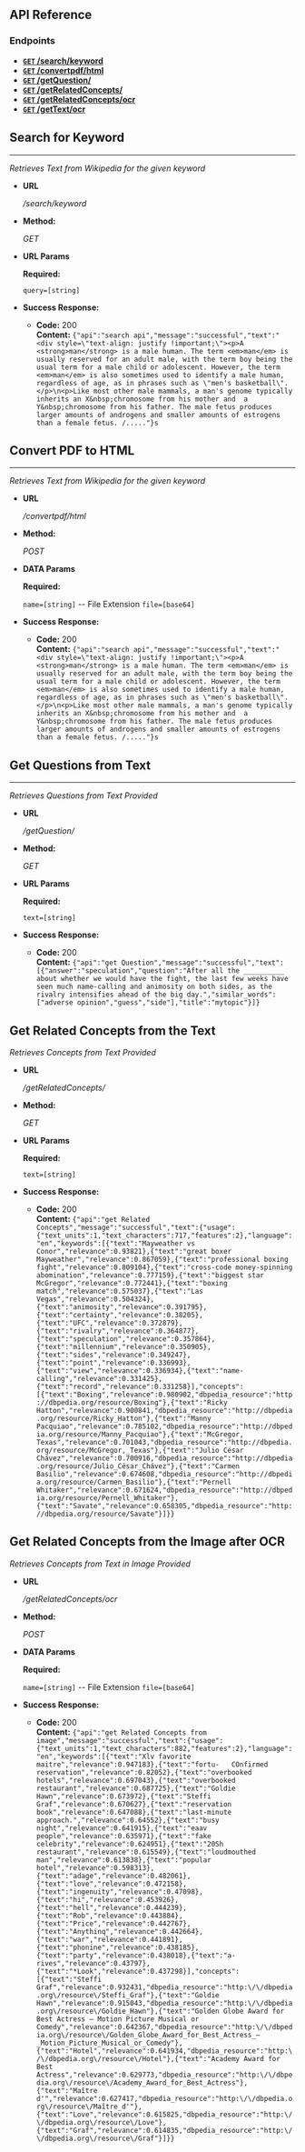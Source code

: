 ## API Reference

### Endpoints
- **[<code>GET</code> /search/keyword](#search-for-keyword)**
- **[<code>GET</code> /convertpdf/html](#convert-pdf-to-html)**
- **[<code>GET</code> /getQuestion/](#get-questions-from-text)**
- **[<code>GET</code> /getRelatedConcepts/](#get-related-concepts-from-the-text)**
- **[<code>GET</code> /getRelatedConcepts/ocr](#get-related-concepts-from-the-text-after-ocr)**
- **[<code>GET</code> /getText/ocr](#get-text-from-the-ocr)**

## Search for Keyword ##
----
  _Retrieves Text from Wikipedia for the given keyword_

* **URL**

  _/search/keyword_

* **Method:**
  
  _GET_
  
*  **URL Params**

   **Required:**
 
   `query=[string]`

* **Success Response:**

  * **Code:** 200 <br />
    **Content:** `{"api":"search api","message":"successful","text":"<div style=\"text-align: justify !important;\"><p>A  <strong>man</strong> is a male human. The term <em>man</em> is usually reserved for an adult male, with the term boy being the usual term for a male child or adolescent. However, the term <em>man</em> is also sometimes used to identify a male human, regardless of age, as in phrases such as \"men's basketball\".</p>\n<p>Like most other male mammals, a man's genome typically inherits an X&nbsp;chromosome from his mother and  a Y&nbsp;chromosome from his father. The male fetus produces larger amounts of androgens and smaller amounts of estrogens than a female fetus. /....."}s`
    
## Convert PDF to HTML 
----
  _Retrieves Text from Wikipedia for the given keyword_

* **URL**

  _/convertpdf/html_

* **Method:**
  
  _POST_
  
*  **DATA Params**

   **Required:**
 
   `name=[string]`  -- File Extension
   `file=[base64]`

* **Success Response:**

  * **Code:** 200 <br />
    **Content:** `{"api":"search api","message":"successful","text":"<div style=\"text-align: justify !important;\"><p>A  <strong>man</strong> is a male human. The term <em>man</em> is usually reserved for an adult male, with the term boy being the usual term for a male child or adolescent. However, the term <em>man</em> is also sometimes used to identify a male human, regardless of age, as in phrases such as \"men's basketball\".</p>\n<p>Like most other male mammals, a man's genome typically inherits an X&nbsp;chromosome from his mother and  a Y&nbsp;chromosome from his father. The male fetus produces larger amounts of androgens and smaller amounts of estrogens than a female fetus. /....."}s`
    
    
    
 ## Get Questions from Text
----
  _Retrieves Questions from Text Provided_

* **URL**

  _/getQuestion/_

* **Method:**
  
  _GET_
  
*  **URL Params**

   **Required:**
 
   `text=[string]`  

* **Success Response:**

  * **Code:** 200 <br />
    **Content:** `{"api":"get Question","message":"successful","text":[{"answer":"speculation","question":"After all the __________ about whether we would have the fight, the last few weeks have seen much name-calling and animosity on both sides, as the rivalry intensifies ahead of the big day.","similar_words":["adverse opinion","guess","side"],"title":"mytopic"}]}`
    
 **Get Related Concepts from the Text**
----
  _Retrieves Concepts from Text Provided_

* **URL**

  _/getRelatedConcepts/_

* **Method:**
  
  _GET_
  
*  **URL Params**

   **Required:**
 
   `text=[string]`  

* **Success Response:**

  * **Code:** 200 <br />
    **Content:** `{"api":"get Related Concepts","message":"successful","text":{"usage":{"text_units":1,"text_characters":717,"features":2},"language":"en","keywords":[{"text":"Mayweather vs Conor","relevance":0.93821},{"text":"great boxer Mayweather","relevance":0.867059},{"text":"professional boxing fight","relevance":0.809104},{"text":"cross-code money-spinning abomination","relevance":0.777159},{"text":"biggest star McGregor","relevance":0.772441},{"text":"boxing match","relevance":0.575037},{"text":"Las Vegas","relevance":0.504324},{"text":"animosity","relevance":0.391795},{"text":"certainty","relevance":0.38205},{"text":"UFC","relevance":0.372879},{"text":"rivalry","relevance":0.364877},{"text":"speculation","relevance":0.357864},{"text":"millennium","relevance":0.350905},{"text":"sides","relevance":0.349247},{"text":"point","relevance":0.336993},{"text":"view","relevance":0.336934},{"text":"name-calling","relevance":0.331425},{"text":"record","relevance":0.331258}],"concepts":[{"text":"Boxing","relevance":0.980902,"dbpedia_resource":"http://dbpedia.org/resource/Boxing"},{"text":"Ricky Hatton","relevance":0.900841,"dbpedia_resource":"http://dbpedia.org/resource/Ricky_Hatton"},{"text":"Manny Pacquiao","relevance":0.785102,"dbpedia_resource":"http://dbpedia.org/resource/Manny_Pacquiao"},{"text":"McGregor, Texas","relevance":0.701043,"dbpedia_resource":"http://dbpedia.org/resource/McGregor,_Texas"},{"text":"Julio César Chávez","relevance":0.700916,"dbpedia_resource":"http://dbpedia.org/resource/Julio_César_Chávez"},{"text":"Carmen Basilio","relevance":0.674608,"dbpedia_resource":"http://dbpedia.org/resource/Carmen_Basilio"},{"text":"Pernell Whitaker","relevance":0.671624,"dbpedia_resource":"http://dbpedia.org/resource/Pernell_Whitaker"},{"text":"Savate","relevance":0.658305,"dbpedia_resource":"http://dbpedia.org/resource/Savate"}]}}`
    
    
**Get Related Concepts from the Image after OCR**
----
  _Retrieves Concepts from Text in Image Provided_

* **URL**

  _/getRelatedConcepts/ocr_

* **Method:**
  
  _POST_
  
*  **DATA Params**

   **Required:**
 
    `name=[string]`  -- File Extension
   `file=[base64]` 

* **Success Response:**

  * **Code:** 200 <br />
    **Content:** `{"api":"get Related Concepts from image","message":"successful","text":{"usage":{"text_units":1,"text_characters":882,"features":2},"language":"en","keywords":[{"text":"Xlv favorite maitre","relevance":0.947183},{"text":"fortu-   COnfirmed reservation","relevance":0.82052},{"text":"overbooked hotels","relevance":0.697043},{"text":"overbooked restaurant","relevance":0.687725},{"text":"Goldie Hawn","relevance":0.673972},{"text":"Steffi Graf","relevance":0.670627},{"text":"reservation book","relevance":0.647088},{"text":"last-minute approach.","relevance":0.64552},{"text":"busy night","relevance":0.641915},{"text":"eaav people","relevance":0.635971},{"text":"fake celebrity","relevance":0.624951},{"text":"20Sh restaurant","relevance":0.615549},{"text":"loudmouthed man","relevance":0.613838},{"text":"popular hotel","relevance":0.598313},{"text":"adage","relevance":0.482061},{"text":"love","relevance":0.472158},{"text":"ingenuity","relevance":0.47098},{"text":"hi","relevance":0.453926},{"text":"hell","relevance":0.444239},{"text":"Rob","relevance":0.443884},{"text":"Price","relevance":0.442767},{"text":"Anythinq","relevance":0.442664},{"text":"war","relevance":0.441891},{"text":"phonine","relevance":0.438185},{"text":"party","relevance":0.438018},{"text":"a-rives","relevance":0.43797},{"text":"*Look","relevance":0.437298}],"concepts":[{"text":"Steffi Graf","relevance":0.932431,"dbpedia_resource":"http:\/\/dbpedia.org\/resource\/Steffi_Graf"},{"text":"Goldie Hawn","relevance":0.915043,"dbpedia_resource":"http:\/\/dbpedia.org\/resource\/Goldie_Hawn"},{"text":"Golden Globe Award for Best Actress – Motion Picture Musical or Comedy","relevance":0.642367,"dbpedia_resource":"http:\/\/dbpedia.org\/resource\/Golden_Globe_Award_for_Best_Actress_–_Motion_Picture_Musical_or_Comedy"},{"text":"Hotel","relevance":0.641934,"dbpedia_resource":"http:\/\/dbpedia.org\/resource\/Hotel"},{"text":"Academy Award for Best Actress","relevance":0.629773,"dbpedia_resource":"http:\/\/dbpedia.org\/resource\/Academy_Award_for_Best_Actress"},{"text":"Maître d'","relevance":0.627417,"dbpedia_resource":"http:\/\/dbpedia.org\/resource\/Maître_d'"},{"text":"Love","relevance":0.615825,"dbpedia_resource":"http:\/\/dbpedia.org\/resource\/Love"},{"text":"Graf","relevance":0.614835,"dbpedia_resource":"http:\/\/dbpedia.org\/resource\/Graf"}]}}`
  
